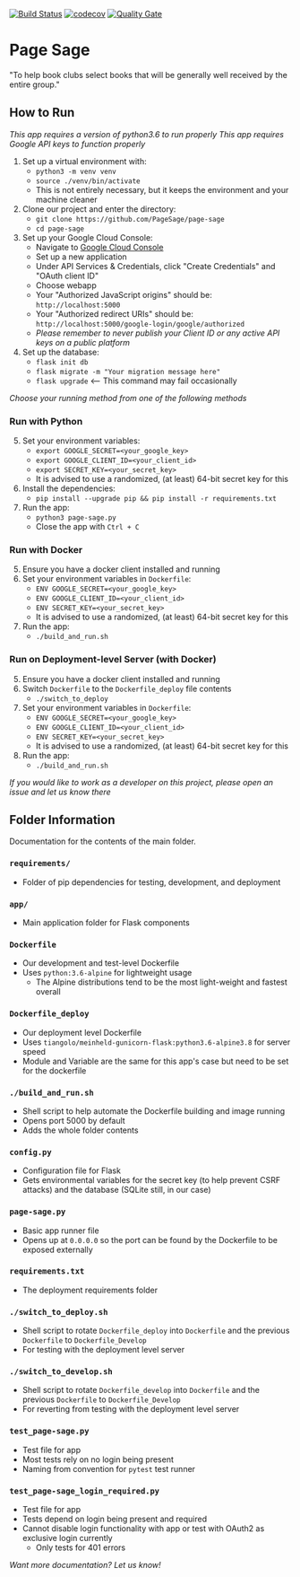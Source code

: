 [![Build Status](https://travis-ci.com/PageSage/page-sage.svg?branch=master)](https://travis-ci.com/PageSage/page-sage)  [![codecov](https://codecov.io/gh/PageSage/page-sage/branch/master/graph/badge.svg)](https://codecov.io/gh/PageSage/page-sage)  [![Quality Gate](https://sonarcloud.io/api/project_badges/measure?project=PageSage_page-sage&metric=alert_status)](https://sonarcloud.io/dashboard?id=PageSage_page-sage)


# Page Sage #
"To help book clubs select books that will be generally well received by the entire group."


## How to Run ##
*This app requires a version of python3.6 to run properly*
*This app requires Google API keys to function properly*

1. Set up a virtual environment with:
	* `python3 -m venv venv`
	* `source ./venv/bin/activate`
	* This is not entirely necessary, but it keeps the environment and your machine cleaner
2. Clone our project and enter the directory:
	* `git clone https://github.com/PageSage/page-sage`
	* `cd page-sage`
3. Set up your Google Cloud Console:
	* Navigate to [Google Cloud Console](https://console.cloud.google.com)
	* Set up a new application
	* Under API Services & Credentials, click "Create Credentials" and "OAuth client ID"
	* Choose webapp
	* Your "Authorized JavaScript origins" should be: `http://localhost:5000`
	* Your "Authorized redirect URIs" should be: `http://localhost:5000/google-login/google/authorized`
	* *Please remember to never publish your Client ID or any active API keys on a public platform*
4. Set up the database:
	* `flask init db`
	* `flask migrate -m "Your migration message here"`
	* `flask upgrade` <-- This command may fail occasionally

*Choose your running method from one of the following methods*


### Run with Python ###
5. Set your environment variables:
	* `export GOOGLE_SECRET=<your_google_key>`
	* `export GOOGLE_CLIENT_ID=<your_client_id>`
	* `export SECRET_KEY=<your_secret_key>`
	* It is advised to use a randomized, (at least) 64-bit secret key for this
6. Install the dependencies:
	* `pip install --upgrade pip && pip install -r requirements.txt`
7. Run the app:
	* `python3 page-sage.py`
	* Close the app with `Ctrl + C`


### Run with Docker ###
5. Ensure you have a docker client installed and running
6. Set your environment variables in `Dockerfile`:
	* `ENV GOOGLE_SECRET=<your_google_key>`
	* `ENV GOOGLE_CLIENT_ID=<your_client_id>`
	* `ENV SECRET_KEY=<your_secret_key>`
	* It is advised to use a randomized, (at least) 64-bit secret key for this
7. Run the app:
	* `./build_and_run.sh`


### Run on Deployment-level Server (with Docker) ###
5. Ensure you have a docker client installed and running
6. Switch `Dockerfile` to the `Dockerfile_deploy` file contents
	* `./switch_to_deploy`
7. Set your environment variables in `Dockerfile`:
	* `ENV GOOGLE_SECRET=<your_google_key>`
	* `ENV GOOGLE_CLIENT_ID=<your_client_id>`
	* `ENV SECRET_KEY=<your_secret_key>`
	* It is advised to use a randomized, (at least) 64-bit secret key for this
8. Run the app:
	* `./build_and_run.sh`


*If you would like to work as a developer on this project, please open an issue and let us know there*



## Folder Information ##

Documentation for the contents of the main folder.

### `requirements/` ###
* Folder of pip dependencies for testing, development, and deployment

### `app/` ###
* Main application folder for Flask components

### `Dockerfile` ###
* Our development and test-level Dockerfile
* Uses `python:3.6-alpine` for lightweight usage
	* The Alpine distributions tend to be the most light-weight and fastest overall

### `Dockerfile_deploy` ###
* Our deployment level Dockerfile
* Uses `tiangolo/meinheld-gunicorn-flask:python3.6-alpine3.8` for server speed
* Module and Variable are the same for this app's case but need to be set for the dockerfile

### `./build_and_run.sh` ###
* Shell script to help automate the Dockerfile building and image running
* Opens port 5000 by default
* Adds the whole folder contents

### `config.py` ###
* Configuration file for Flask
* Gets environmental variables for the secret key (to help prevent CSRF attacks) and the database (SQLite still, in our case)

### `page-sage.py` ###
* Basic app runner file
* Opens up at `0.0.0.0` so the port can be found by the Dockerfile to be exposed externally

### `requirements.txt` ###
* The deployment requirements folder

### `./switch_to_deploy.sh` ###
* Shell script to rotate `Dockerfile_deploy` into `Dockerfile` and the previous `Dockerfile` to `Dockerfile_Develop`
* For testing with the deployment level server

### `./switch_to_develop.sh`
* Shell script to rotate `Dockerfile_develop` into `Dockerfile` and the previous `Dockerfile` to `Dockerfile_Develop`
* For reverting from testing with the deployment level server

### `test_page-sage.py` ###
* Test file for app
* Most tests rely on no login being present
* Naming from convention for `pytest` test runner

### `test_page-sage_login_required.py` ###
* Test file for app
* Tests depend on login being present and required
* Cannot disable login functionality with app or test with OAuth2 as exclusive login currently
	* Only tests for 401 errors




*Want more documentation? Let us know!*
